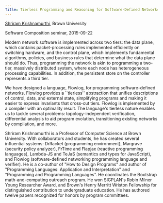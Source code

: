 ```yaml
---
Title: Tierless Programming and Reasoning for Software-Defined Networks
---
```


[Shriram Krishnamurthi](http://cs.brown.edu/~sk/),
Brown University

Software Composition seminar, 2015-09-22

Modern network software is implemented across two tiers: the data
plane, which contains packet-processing rules implemented efficiently
on switching hardware, and the control plane, which implements
fundamental algorithms, policies, and business rules that determine
what the data plane should do. Thus, programming the network is akin
to programming a two-tier, massively distributed system, where each
node has heterogeneous processing capabilities. In addition, the
persistent store on the controller represents a third tier.

We have designed a language, Flowlog, for programming software-defined
networks. Flowlog provides a ``tierless\'' abstraction that unifies
descriptions of control, data, and external state, simplifying
programs and making it easier to express invariants that cross-cut
tiers. Flowlog is implemented by a compiler with an optimality
result. The language's tierless nature enables us to tackle several
problems: topology-independent verification, differential analysis to
aid program evolution, transitioning existing networks by compilation,
and more.

Shriram Krishnamurthi is a Professor of Computer Science at Brown
University.  With collaborators and students, he has created several
influential systems: DrRacket (programming environment), Margrave
(security policy analyzer), FrTime and Flapjax (reactive programming
languages), Lambda-JS and TeJaS (semantics and types for JavaScript),
and Flowlog (software-defined networking programming language and
verifier).  He is a co-author of "How to Design Programs" and author
of "Programming Languages: Application and Interpretation" and
"Programming and Programming Languages".  He coordinates the Bootstrap
math-and-computing outreach program.  He won SIGPLAN's Robin Milner
Young Researcher Award, and Brown's Henry Merritt Wriston Fellowship
for distinguished contribution to undergraduate education.  He has
authored twelve papers recognized for honors by program committees.
